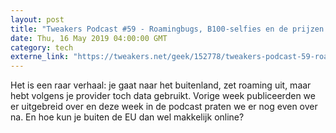 ```yaml
---
layout: post
title: "Tweakers Podcast #59 - Roamingbugs, B100-selfies en de prijzen van Ziggo en KPN"
date: Thu, 16 May 2019 04:00:00 GMT
category: tech
externe_link: "https://tweakers.net/geek/152778/tweakers-podcast-59-roamingbugs-b100-selfies-en-de-prijzen-van-ziggo-en-kpn.html"
---
```


Het is een raar verhaal: je gaat naar het buitenland, zet roaming uit, maar hebt volgens je provider toch data gebruikt. Vorige week publiceerden we er uitgebreid over en deze week in de podcast praten we er nog even over na. En hoe kun je buiten de EU dan wel makkelijk online?<img src="http://feeds.feedburner.com/~r/tweakers/mixed/~4/Hcxe8ej-wuw" height="1" width="1" alt=""/>
